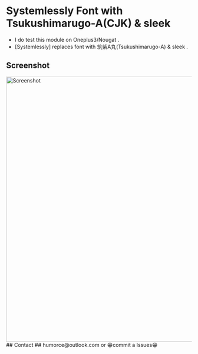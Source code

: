 # Systemlessly Font with Tsukushimarugo-A(CJK) & sleek #
* I do test this module on Oneplus3/Nougat .
* [Systemlessly] replaces font with 筑紫A丸(Tsukushimarugo-A) & sleek .
## Screenshot ##
<img src="https://raw.githubusercontent.com/HUMORCE/humorce.github.io/master/Images/Systemlessly-Font-with-Tsukushimarugo-A-CJK-Sleek-Demo.png" alt="Screenshot" height="720px">
## Contact ##
humorce@outlook.com or 😁commit a Issues😁
